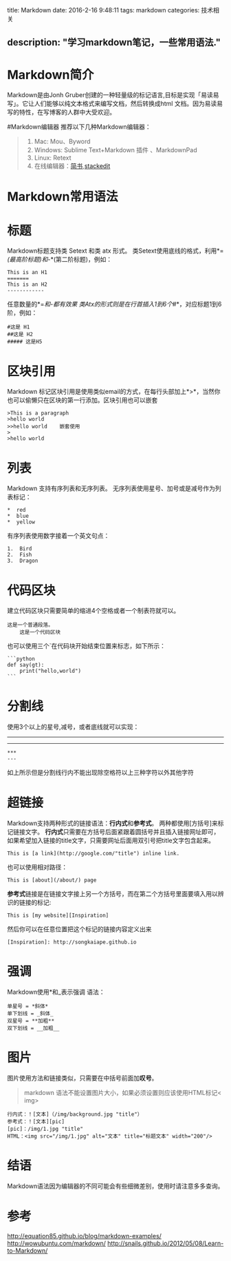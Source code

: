 title:  Markdown
date: 2016-2-16 9:48:11
tags: markdown
categories: 技术相关

description: "学习markdown笔记，一些常用语法."
---

# Markdown简介 
Markdown是由Jonh Gruber创建的一种轻量级的标记语言,目标是实现「易读易写」。它让人们能够以纯文本格式来编写文档，然后转换成html 文档。因为易读易写的特性，在写博客的人群中大受欢迎。


#Markdown编辑器
推荐以下几种Markdown编辑器：


>1. Mac: Mou、Byword
>2. Windows: Sublime Text+Markdown 插件 、MarkdownPad
>3. Linux: Retext
>4. 在线编辑器：[简书](http://jianshu.com),[stackedit](https://stackedit.io/editor#)


# Markdown常用语法

# 标题
Markdown标题支持类 Setext 和类 atx 形式。
类Setext使用底线的格式，利用*=*(最高阶标题)和*-*(第二阶标题)，例如：

	This is an H1
	=======
	This is an H2
	------------

任意数量的*=*和*-*都有效果
类Atx的形式则是在行首插入1到6个*#*，对应标题1到6阶，例如：
```
#这是 H1
##这是 H2
##### 这是H5
```


# 区块引用
Markdown 标记区块引用是使用类似email的方式，在每行头部加上*>*，当然你也可以偷懒只在区块的第一行添加。区块引用也可以嵌套
```
>This is a paragraph
>hello world
>>hello world    嵌套使用
>
>hello world 
```

# 列表
Markdown 支持有序列表和无序列表。
无序列表使用星号、加号或是减号作为列表标记：
```
*  red
*  blue
*  yellow
```
有序列表使用数字接着一个英文句点：
```
1.  Bird
2.  Fish
3.  Dragon
```

# 代码区块
建立代码区块只需要简单的缩进4个空格或者一个制表符就可以。

	这是一个普通段落。
		这是一个代码区块

也可以使用三个`在代码块开始结束位置来标志，如下所示：

	```python
	def say(gt):
	    print("hello,world")
	```

# 分割线
使用3个以上的星号,减号，或者底线就可以实现：

* * *
- - -
	***
	---
如上所示但是分割线行内不能出现除空格符以上三种字符以外其他字符

# 超链接

Markdown支持两种形式的链接语法：**行内式**和**参考式**。
两种都使用[方括号]来标记链接文字。
**行内式**只需要在方括号后面紧跟着圆括号并且插入链接网址即可，如果希望加入链接的title文字，只需要网址后面用双引号把title文字包含起来。

	This is [a link](http://google.com/"title") inline link.
也可以使用相对路径：
	
	This is [about](/about/) page
**参考式**链接是在链接文字接上另一个方括号，而在第二个方括号里面要填入用以辨识的链接的标记:

	This is [my website][Inspiration]

然后你可以在任意位置把这个标记的链接内容定义出来

	[Inspiration]: http://songkaiape.github.io

# 强调

Markdown使用*和_表示强调
语法：

	单星号 = *斜体*
	单下划线 = _斜体_
	双星号 = **加粗**
	双下划线 = __加粗__

# 图片
图片使用方法和链接类似，只需要在中括号前面加**叹号**。
>markdown 语法不能设置图片大小，如果必须设置则应该使用HTML标记< img>

	行内式：！[文本]（/img/background.jpg "title"）
	参考式：！[文本][pic]
	[pic]：/img/1.jpg "title"
	HTML：<img src="/img/1.jpg" alt="文本" title="标题文本" width="200"/>


# 结语

Markdown语法因为编辑器的不同可能会有些细微差别，使用时请注意多多查询。


# 参考
http://equation85.github.io/blog/markdown-examples/
http://wowubuntu.com/markdown/
http://snails.github.io/2012/05/08/Learn-to-Markdown/



